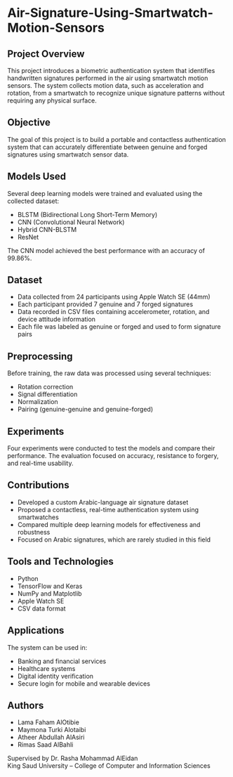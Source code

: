 # Air-Signature-Using-Smartwatch-Motion-Sensors

## Project Overview

This project introduces a biometric authentication system that identifies handwritten signatures performed in the air using smartwatch motion sensors. The system collects motion data, such as acceleration and rotation, from a smartwatch to recognize unique signature patterns without requiring any physical surface.

## Objective

The goal of this project is to build a portable and contactless authentication system that can accurately differentiate between genuine and forged signatures using smartwatch sensor data.

## Models Used

Several deep learning models were trained and evaluated using the collected dataset:
- BLSTM (Bidirectional Long Short-Term Memory)
- CNN (Convolutional Neural Network)
- Hybrid CNN-BLSTM
- ResNet

The CNN model achieved the best performance with an accuracy of 99.86%.

## Dataset

- Data collected from 24 participants using Apple Watch SE (44mm)
- Each participant provided 7 genuine and 7 forged signatures
- Data recorded in CSV files containing accelerometer, rotation, and device attitude information
- Each file was labeled as genuine or forged and used to form signature pairs

## Preprocessing

Before training, the raw data was processed using several techniques:
- Rotation correction
- Signal differentiation
- Normalization
- Pairing (genuine-genuine and genuine-forged)

## Experiments

Four experiments were conducted to test the models and compare their performance. The evaluation focused on accuracy, resistance to forgery, and real-time usability.

## Contributions

- Developed a custom Arabic-language air signature dataset
- Proposed a contactless, real-time authentication system using smartwatches
- Compared multiple deep learning models for effectiveness and robustness
- Focused on Arabic signatures, which are rarely studied in this field

## Tools and Technologies

- Python
- TensorFlow and Keras
- NumPy and Matplotlib
- Apple Watch SE
- CSV data format

## Applications

The system can be used in:
- Banking and financial services
- Healthcare systems
- Digital identity verification
- Secure login for mobile and wearable devices

## Authors
- Lama Faham AlOtibie
- Maymona Turki Alotaibi  
- Atheer Abdullah AlAsiri  
- Rimas Saad AlBahli  
  

Supervised by Dr. Rasha Mohammad AlEidan  
King Saud University – College of Computer and Information Sciences
